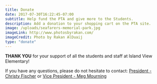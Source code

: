 ```yaml
---
title: Donate
date: 2017-07-30T16:22:45-07:00
subtitle: Help fund the PTA and give more to the Students.
description: Add a donation to your shopping cart on the PTA site.
image: /uploads/seafarers-memorial-park.jpg
imageLink: http://www.photosbyrakan.com/
imageCredit: Photo by Rakan AlDuaij
type: "donate"
---
```

**THANK YOU** for your support of all the students and staff at Island View Elementary!

If you have any questions, please do not hesitate to contact: 
[President - Christy Fischer](mailto:president@islandviewpta.org) or [Vice President - Meg Mourning](mailto:vicepresident@islandviewpta.org)